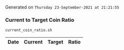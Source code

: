 Generated on `Thursday 23-September-2021 at 21:21:55`

### Current to Target Coin Ratio
`current_coin_ratio.sh`

Date|Current|Target|Ratio
---|---|---|---
